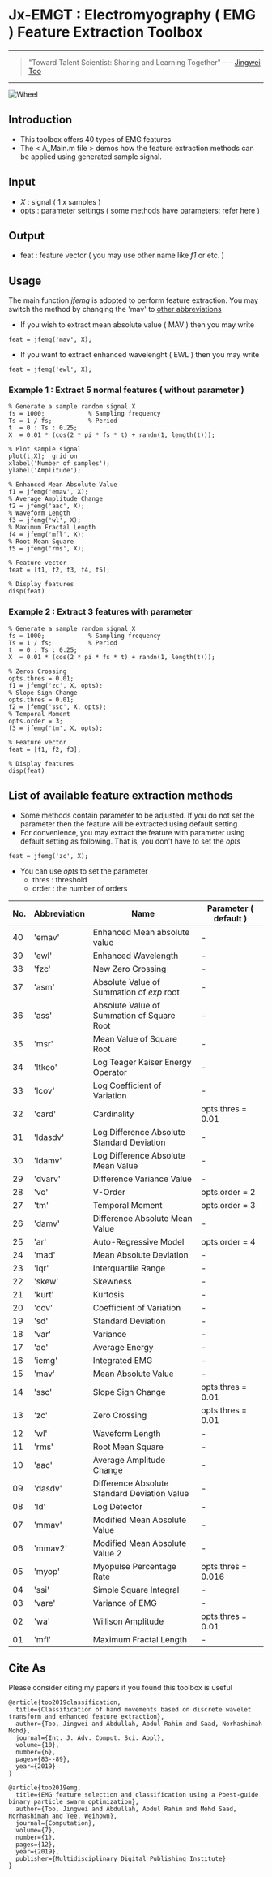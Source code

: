 # Jx-EMGT : Electromyography ( EMG ) Feature Extraction Toolbox

---
> "Toward Talent Scientist: Sharing and Learning Together"
>  --- [Jingwei Too](https://jingweitoo.wordpress.com/)
---

![Wheel](https://www.mathworks.com/matlabcentral/mlc-downloads/downloads/db6a0e07-32ec-4811-b2f8-55a80e53165e/23065655-7c83-43ba-93d5-2f4ad98c54a7/images/screenshot.PNG)


## Introduction

* This toolbox offers 40 types of EMG features 
* The < A_Main.m file > demos how the feature extraction methods can be applied using generated sample signal. 


## Input
* *X*   : signal ( 1 x samples )
* opts  : parameter settings ( some methods have parameters: refer [here](/README.md#list-of-available-feature-extraction-methods) )


## Output
* feat : feature vector ( you may use other name like *f1* or etc. ) 
    
    
## Usage
The main function *jfemg* is adopted to perform feature extraction. You may switch the method by changing the 'mav' to [other abbreviations](/README.md#list-of-available-feature-extraction-methods)
* If you wish to extract mean absolute value ( MAV ) then you may write
```code
feat = jfemg('mav', X);
```
* If you want to extract enhanced wavelenght ( EWL ) then you may write
```code
feat = jfemg('ewl', X);
```


### Example 1 : Extract 5 normal features ( without parameter )
```code 
% Generate a sample random signal X
fs = 1000;            % Sampling frequency 
Ts = 1 / fs;          % Period
t  = 0 : Ts : 0.25; 
X  = 0.01 * (cos(2 * pi * fs * t) + randn(1, length(t)));

% Plot sample signal
plot(t,X);  grid on
xlabel('Number of samples');
ylabel('Amplitude');

% Enhanced Mean Absolute Value
f1 = jfemg('emav', X); 
% Average Amplitude Change
f2 = jfemg('aac', X); 
% Waveform Length
f3 = jfemg('wl', X); 
% Maximum Fractal Length 
f4 = jfemg('mfl', X); 
% Root Mean Square
f5 = jfemg('rms', X); 

% Feature vector
feat = [f1, f2, f3, f4, f5];

% Display features
disp(feat)

```


### Example 2 : Extract 3 features with parameter    
```code
% Generate a sample random signal X
fs = 1000;            % Sampling frequency 
Ts = 1 / fs;          % Period
t  = 0 : Ts : 0.25; 
X  = 0.01 * (cos(2 * pi * fs * t) + randn(1, length(t)));

% Zeros Crossing
opts.thres = 0.01;
f1 = jfemg('zc', X, opts); 
% Slope Sign Change
opts.thres = 0.01;
f2 = jfemg('ssc', X, opts);
% Temporal Moment
opts.order = 3;
f3 = jfemg('tm', X, opts);

% Feature vector
feat = [f1, f2, f3];

% Display features
disp(feat)

```


## List of available feature extraction methods
* Some methods contain parameter to be adjusted. If you do not set the parameter then the feature will be extracted using default setting
* For convenience, you may extract the feature with parameter using default setting as following. That is, you don't have to set the *opts* 
```code
feat = jfemg('zc', X);
```
* You can use *opts* to set the parameter
    + thres : threshold
    + order : the number of orders


| No. | Abbreviation | Name                                         |  Parameter ( default )  |
|-----|--------------|----------------------------------------------|-------------------------|
| 40  | 'emav'       | Enhanced Mean absolute value                 | -                       |
| 39  | 'ewl'        | Enhanced Wavelength                          | -                       |
| 38  | 'fzc'        | New Zero Crossing                            | -                       |
| 37  | 'asm'        | Absolute Value of Summation of *exp* root    | -                       |
| 36  | 'ass'        | Absolute Value of Summation of Square Root   | -                       |
| 35  | 'msr'        | Mean Value of Square Root                    | -                       |
| 34  | 'ltkeo'      | Log Teager Kaiser Energy Operator            | -                       |
| 33  | 'lcov'       | Log Coefficient of Variation                 | -                       |
| 32  | 'card'       | Cardinality                                  | opts.thres = 0.01       |
| 31  | 'ldasdv'     | Log Difference Absolute Standard Deviation   | -                       |
| 30  | 'ldamv'      | Log Difference Absolute Mean Value           | -                       |
| 29  | 'dvarv'      | Difference Variance Value                    | -                       |
| 28  | 'vo'         | V-Order                                      | opts.order = 2          |
| 27  | 'tm'         | Temporal Moment                              | opts.order = 3          |
| 26  | 'damv'       | Difference Absolute Mean Value               | -                       |
| 25  | 'ar'         | Auto-Regressive Model                        | opts.order = 4          |
| 24  | 'mad'        | Mean Absolute Deviation                      | -                       |
| 23  | 'iqr'        | Interquartile Range                          | -                       |
| 22  | 'skew'       | Skewness                                     | -                       |
| 21  | 'kurt'       | Kurtosis                                     | -                       |
| 20  | 'cov'        | Coefficient of Variation                     | -                       |
| 19  | 'sd'         | Standard Deviation                           | -                       |
| 18  | 'var'        | Variance                                     | -                       |
| 17  | 'ae'         | Average Energy                               | -                       |
| 16  | 'iemg'       | Integrated EMG                               | -                       |
| 15  | 'mav'        | Mean Absolute Value                          | -                       |
| 14  | 'ssc'        | Slope Sign Change                            | opts.thres = 0.01       |
| 13  | 'zc'         | Zero Crossing                                | opts.thres = 0.01       |
| 12  | 'wl'         | Waveform Length                              | -                       |
| 11  | 'rms'        | Root Mean Square                             | -                       |
| 10  | 'aac'        | Average Amplitude Change                     | -                       |
| 09  | 'dasdv'      | Difference Absolute Standard Deviation Value | -                       |
| 08  | 'ld'         | Log Detector                                 | -                       |
| 07  | 'mmav'       | Modified Mean Absolute Value                 | -                       |
| 06  | 'mmav2'      | Modified Mean Absolute Value 2               | -                       |
| 05  | 'myop'       | Myopulse Percentage Rate                     | opts.thres = 0.016      |
| 04  | 'ssi'        | Simple Square Integral                       | -                       |
| 03  | 'vare'       | Variance of EMG                              | -                       |
| 02  | 'wa'         | Willison Amplitude                           | opts.thres = 0.01       |
| 01  | 'mfl'        | Maximum Fractal Length                       | -                       |


## Cite As

Please consider citing my papers if you found this toolbox is useful

```code 
@article{too2019classification,
  title={Classification of hand movements based on discrete wavelet transform and enhanced feature extraction},
  author={Too, Jingwei and Abdullah, Abdul Rahim and Saad, Norhashimah Mohd},
  journal={Int. J. Adv. Comput. Sci. Appl},
  volume={10},
  number={6},
  pages={83--89},
  year={2019}
}

@article{too2019emg,
  title={EMG feature selection and classification using a Pbest-guide binary particle swarm optimization},
  author={Too, Jingwei and Abdullah, Abdul Rahim and Mohd Saad, Norhashimah and Tee, Weihown},
  journal={Computation},
  volume={7},
  number={1},
  pages={12},
  year={2019},
  publisher={Multidisciplinary Digital Publishing Institute}
}

```

